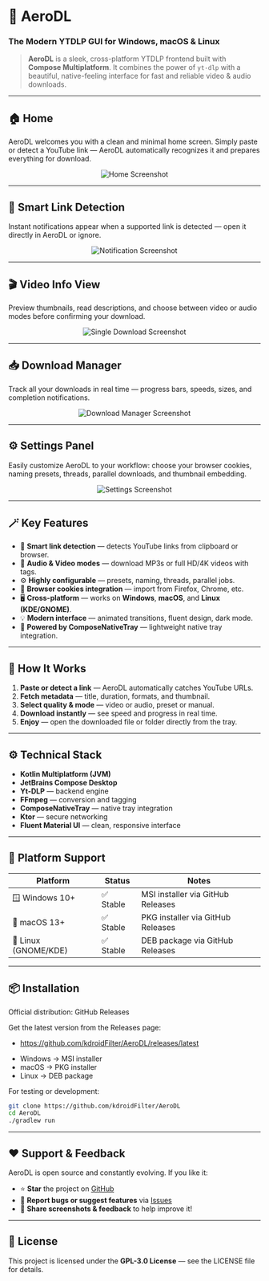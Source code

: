 # 🚀 **AeroDL**

### The Modern YTDLP GUI for Windows, macOS & Linux

> **AeroDL** is a sleek, cross-platform YTDLP frontend built with **Compose Multiplatform**.
> It combines the power of `yt-dlp` with a beautiful, native-feeling interface for fast and reliable video & audio downloads.

---

## 🏠 **Home**

AeroDL welcomes you with a clean and minimal home screen.
Simply paste or detect a YouTube link — AeroDL automatically recognizes it and prepares everything for download.

<p align="center"><img src="/art/home.png" alt="Home Screenshot"/></p>

---

## 🔔 **Smart Link Detection**

Instant notifications appear when a supported link is detected — open it directly in AeroDL or ignore.

<p align="center"><img src="/art/notification.png" alt="Notification Screenshot"/></p>

---

## 🎬 **Video Info View**

Preview thumbnails, read descriptions, and choose between video or audio modes before confirming your download.

<p align="center"><img src="/art/single-download.png" alt="Single Download Screenshot"/></p>

---

## 📥 **Download Manager**

Track all your downloads in real time — progress bars, speeds, sizes, and completion notifications.

<p align="center"><img src="art/download-manager.png" alt="Download Manager Screenshot"/></p>

---

## ⚙️ **Settings Panel**

Easily customize AeroDL to your workflow:
choose your browser cookies, naming presets, threads, parallel downloads, and thumbnail embedding.

<p align="center"><img src="/art/settings.png" alt="Settings Screenshot"/></p>

---

## 🪄 **Key Features**

* 🎯 **Smart link detection** — detects YouTube links from clipboard or browser.
* 🎵 **Audio & Video modes** — download MP3s or full HD/4K videos with tags.
* ⚙️ **Highly configurable** — presets, naming, threads, parallel jobs.
* 🍪 **Browser cookies integration** — import from Firefox, Chrome, etc.
* 🖥️ **Cross-platform** — works on **Windows**, **macOS**, and **Linux (KDE/GNOME)**.
* 💡 **Modern interface** — animated transitions, fluent design, dark mode.
* 🧩 **Powered by ComposeNativeTray** — lightweight native tray integration.

---

## 🧠 **How It Works**

1. **Paste or detect a link** — AeroDL automatically catches YouTube URLs.
2. **Fetch metadata** — title, duration, formats, and thumbnail.
3. **Select quality & mode** — video or audio, preset or manual.
4. **Download instantly** — see speed and progress in real time.
5. **Enjoy** — open the downloaded file or folder directly from the tray.

---

## ⚙️ **Technical Stack**

* **Kotlin Multiplatform (JVM)**
* **JetBrains Compose Desktop**
* **Yt-DLP** — backend engine
* **FFmpeg** — conversion and tagging
* **ComposeNativeTray** — native tray integration
* **Ktor** — secure networking
* **Fluent Material UI** — clean, responsive interface

---

## 🧩 **Platform Support**

| Platform             | Status   | Notes                                      |
| -------------------- | -------- | ------------------------------------------ |
| 🪟 Windows 10+       | ✅ Stable | MSI installer via GitHub Releases          |
| 🍎 macOS 13+         | ✅ Stable | PKG installer via GitHub Releases          |
| 🐧 Linux (GNOME/KDE) | ✅ Stable | DEB package via GitHub Releases            |

---

## 📦 **Installation**

Official distribution: GitHub Releases

Get the latest version from the Releases page:
- https://github.com/kdroidFilter/AeroDL/releases/latest

* Windows → MSI installer
* macOS → PKG installer
* Linux → DEB package

For testing or development:

```bash
git clone https://github.com/kdroidFilter/AeroDL
cd AeroDL
./gradlew run
```

---

## ❤️ **Support & Feedback**

AeroDL is open source and constantly evolving.
If you like it:

* ⭐ **Star** the project on [GitHub](https://github.com/kdroidFilter/AeroDL)
* 🐛 **Report bugs or suggest features** via [Issues](https://github.com/kdroidFilter/AeroDL/issues)
* 💬 **Share screenshots & feedback** to help improve it!

---

## 📄 **License**

This project is licensed under the **GPL-3.0 License** — see the LICENSE file for details.
